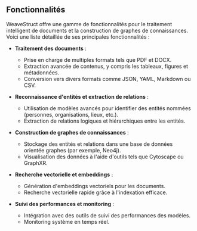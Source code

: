## **Fonctionnalités**

WeaveStruct offre une gamme de fonctionnalités pour le traitement intelligent de documents et la construction de graphes de connaissances. Voici une liste détaillée de ses principales fonctionnalités :

- **Traitement des documents** :
  - Prise en charge de multiples formats tels que PDF et DOCX.
  - Extraction avancée de contenus, y compris les tableaux, figures et métadonnées.
  - Conversion vers divers formats comme JSON, YAML, Markdown ou CSV.

- **Reconnaissance d'entités et extraction de relations** :
  - Utilisation de modèles avancés pour identifier des entités nommées (personnes, organisations, lieux, etc.).
  - Extraction de relations logiques et hiérarchiques entre les entités.

- **Construction de graphes de connaissances** :
  - Stockage des entités et relations dans une base de données orientée graphes (par exemple, Neo4j).
  - Visualisation des données à l'aide d'outils tels que Cytoscape ou GraphXR.

- **Recherche vectorielle et embeddings** :
  - Génération d'embeddings vectoriels pour les documents.
  - Recherche vectorielle rapide grâce à l'indexation efficace.

- **Suivi des performances et monitoring** :
  - Intégration avec des outils de suivi des performances des modèles.
  - Monitoring système en temps réel.
